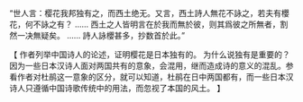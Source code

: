 “世人言：樱花我邦独有之，而西土绝无。又言，西土詩人無花不詠之，若夫有櫻花，何不詠之有？
……
西土之人皆明言在於我而無於彼，则其爲彼之所無者，割然一决無疑矣。
……
詩人詠櫻甚多，抄数首於此。”

【
作者列举中国诗人的论述，证明樱花是日本独有的。
为什么说独有是重要的？因为一些日本汉诗人面对两国共有的意象，会混用，继而造成诗的意义的混乱。参看作者对杜鹃这一意象的区分，就可以知道，杜鹃在日中两国都有，而一些日本汉诗人只遵循中国诗歌传统中的用法，而忽视了本国的风土。
】